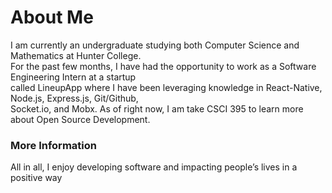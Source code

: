 # About Me
I am currently an undergraduate studying both Computer Science and Mathematics at Hunter College.  
For the past few months, I have had the opportunity to work as a Software Engineering Intern at a startup   
called LineupApp where I have been leveraging knowledge in React-Native, Node.js, Express.js, Git/Github,   
Socket.io, and Mobx. As of right now, I am take CSCI 395 to learn more about Open Source Development.

### More Information

All in all, I enjoy developing software and impacting people’s lives in a positive way

